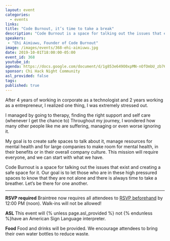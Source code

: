 ```yaml
---
layout: event
categories:
  - events
links:
title: "Code Burnout, it’s time to take a break"
description: "Code Burnout is a space for talking out the issues that exist and creating a safe space for it. Our goal is to let those who are in these high pressured spaces to know that they are not alone and there is always time to take a breather. Let’s be there for one another."
speakers:
 - "Ehi Aimiuwu, Founder of Code Burnout"
image: /images/events/368-ehi-aimiuwu.jpg
date: 2019-10-01T18:00:00-05:00
event_id: 368
youtube_id:
agenda: https://docs.google.com/document/d/1g853e649O0xpMN-nOfOmbU_zb76JD83jlXVVbPk5COQ/edit?usp=sharing
sponsor: Chi Hack Night Community
asl_provided: false
tags:
published: true
---
```


After 4 years of working in corporate as a technologist and 2 years working as a entrepreneur, I realized one thing, I was extremely stressed out.

I managed by going to therapy, finding the right support and self care (whenever I get the chance to) Throughout my journey, I wondered how many other people like me are suffering, managing or even worse ignoring it. 

My goal is to create safe spaces to talk about it, manage resources for mental health and for large companies to make room for mental health, in their benefits or in their overall company culture. This mission will require everyone, and we can start with what we have.

Code Burnout is a space for talking out the issues that exist and creating a safe space for it. Our goal is to let those who are in these high pressured spaces to know that they are not alone and there is always time to take a breather. Let’s be there for one another. 

---

**RSVP required** Braintree now requires all attendees to [RSVP beforehand]({{site.rsvp_url}}) by 12:00 PM (noon). Walk-ins will not be allowed!

**ASL** This event will {% unless page.asl_provided %} not {% endunless %}have an American Sign Language interpreter.

**Food** Food and drinks will be provided. We encourage attendees to bring their own water bottles to reduce waste.
